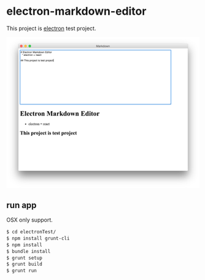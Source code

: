 # electron-markdown-editor
This project is [electron](https://github.com/atom/electron) test project.

![screen shot](./screen-shot.png)

## run app
OSX only support.

```sh
$ cd electronTest/
$ npm install grunt-cli
$ npm install
$ bundle install
$ grunt setup
$ grunt build
$ grunt run
```
